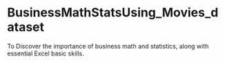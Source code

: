 # BusinessMathStatsUsing_Movies_dataset
To Discover the importance of business math and statistics, along with essential Excel basic skills. 
